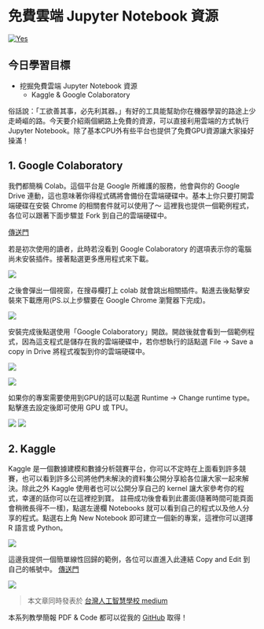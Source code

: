 # 免費雲端 Jupyter Notebook 資源
[![Yes](https://img.youtube.com/vi/_1nkZ-IkuG0/0.jpg)](https://www.youtube.com/watch?v=_1nkZ-IkuG0)

## 今日學習目標
- 挖掘免費雲端 Jupyter Notebook 資源 
    - Kaggle & Google Colaboratory


俗話說：「工欲善其事，必先利其器。」有好的工具能幫助你在機器學習的路途上少走崎嶇的路。今天要介紹兩個網路上免費的資源，可以直接利用雲端的方式執行 Jupyter Notebook。除了基本CPU外有些平台也提供了免費GPU資源讓大家操好操滿！

## 1. Google Colaboratory
我們都簡稱 Colab。這個平台是 Google 所維護的服務，他會與你的 Google Drive 連動，這也意味著你得程式碼將會備份在雲端硬碟中。基本上你只要打開雲端硬碟在安裝 Chrome 的相關套件就可以使用了～
這裡我也提供一個範例程式，各位可以跟著下面步驟並 Fork 到自己的雲端硬碟中。

[傳送門](https://drive.google.com/file/d/19Lb2rmUqG-UzBPp-GeKFU6sHtd7pArw_/view)

若是初次使用的讀者，此時若沒看到 Google Colaboratory 的選項表示你的電腦尚未安裝插件。接著點選更多應用程式來下載。

![](https://miro.medium.com/max/1400/1*QgZMJU8xElHIr-9r3W6qCA.png)

之後會彈出一個視窗，在搜尋欄打上 colab 就會跳出相關插件。點進去後點擊安裝來下載應用(PS.以上步驟要在 Google Chrome 瀏覽器下完成)。

![](https://miro.medium.com/max/1400/1*3TkV7uB0AVklabEABwuq4A.png)

安裝完成後點選使用「Google Colaboratory」開啟。開啟後就會看到一個範例程式，因為這支程式是儲存在我的雲端硬碟中，若你想執行的話點選 File → Save a copy in Drive 將程式複製到你的雲端硬碟中。

![](https://miro.medium.com/max/1400/1*TMYQno2wc4jw6PJQE6F2pw.png)

![](https://miro.medium.com/max/1400/1*EW3htHGvy410gqCw_1X5sg.png)

如果你的專案需要使用到GPU的話可以點選 Runtime → Change runtime type。點擊進去設定後即可使用 GPU 或 TPU。

![](https://miro.medium.com/max/1400/1*OWKX8YC0M0e7J0Bdkv-L8g.png)
![](https://miro.medium.com/max/1400/1*lgb8nLPACLJ-NgXxG21FdA.png)

## 2. Kaggle
Kaggle 是一個數據建模和數據分析競賽平台，你可以不定時在上面看到許多競賽，也可以看到許多公司將他們未解決的資料集公開分享給各位讓大家一起來解決。除此之外 Kaggle 使用者也可以公開分享自己的 kernel 讓大家參考你的程式，幸運的話你可以在這裡挖到寶。
註冊成功後會看到此畫面(隨著時間可能頁面會稍微長得不一樣)，點選左邊欄 Notebooks 就可以看到自己的程式以及他人分享的程式。點選右上角 New Notebook 即可建立一個新的專案，這裡你可以選擇 R 語言或 Python。

![](https://miro.medium.com/max/1400/1*hobsUYadyN44qjeC6yfLoA.png)

這邊我提供一個簡單線性回歸的範例，各位可以直進入此連結 Copy and Edit 到自己的帳號中。 [傳送門](https://www.kaggle.com/aiacademyandy/linear-regression)

![](https://miro.medium.com/max/1400/1*ky9aUNnxbAL2rBoYQhqtqQ.png)


> 本文章同時發表於 [台灣人工智慧學校 medium](https://medium.com/ai-academy-taiwan/%E5%85%8D%E8%B2%BB%E9%9B%B2%E7%AB%AFjupyter-notebook%E5%A0%B1%E5%93%A9%E7%81%BD-427acf0382b2)


本系列教學簡報 PDF & Code 都可以從我的 [GitHub](https://github.com/andy6804tw/2020-12th-ironman) 取得！